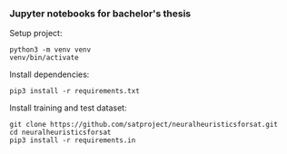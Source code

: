 ### Jupyter notebooks for bachelor's thesis

Setup project:
```
python3 -m venv venv
venv/bin/activate
```

Install dependencies:
```
pip3 install -r requirements.txt
```

Install training and test dataset:
```
git clone https://github.com/satproject/neuralheuristicsforsat.git
cd neuralheuristicsforsat
pip3 install -r requirements.in
``` 